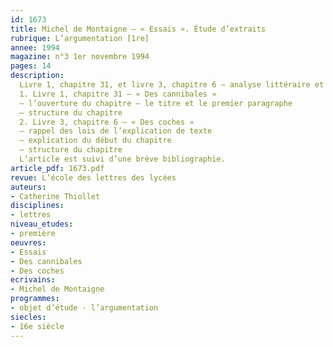```yaml
---
id: 1673
title: Michel de Montaigne – « Essais ». Étude d’extraits
rubrique: L’argumentation [1re]
annee: 1994
magazine: n°3 1er novembre 1994
pages: 14
description: 
  Livre 1, chapitre 31, et livre 3, chapitre 6 – analyse littéraire et idéologique de deux textes mettant en jeu les préjugés culturels…
  1. Livre 1, chapitre 31 – « Des cannibales »
  – l’ouverture du chapitre – le titre et le premier paragraphe
  – structure du chapitre
  2. Livre 3, chapitre 6 – « Des coches »
  – rappel des lois de l’explication de texte
  – explication du début du chapitre
  – structure du chapitre
  L’article est suivi d’une brève bibliographie.
article_pdf: 1673.pdf
revue: L’école des lettres des lycées
auteurs:
- Catherine Thiollet
disciplines:
- lettres
niveau_etudes:
- première
oeuvres:
- Essais
- Des cannibales
- Des coches
ecrivains:
- Michel de Montaigne
programmes:
- objet d’étude - l’argumentation
siecles:
- 16e siècle
---
```

